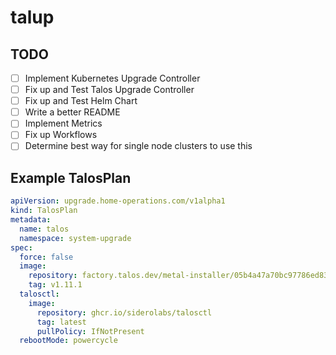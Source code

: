 # talup

## TODO

- [ ] Implement Kubernetes Upgrade Controller
- [ ] Fix up and Test Talos Upgrade Controller
- [ ] Fix up and Test Helm Chart
- [ ] Write a better README
- [ ] Implement Metrics
- [ ] Fix up Workflows
- [ ] Determine best way for single node clusters to use this

## Example TalosPlan

```yaml
apiVersion: upgrade.home-operations.com/v1alpha1
kind: TalosPlan
metadata:
  name: talos
  namespace: system-upgrade
spec:
  force: false
  image:
    repository: factory.talos.dev/metal-installer/05b4a47a70bc97786ed83d200567dcc8a13f731b164537ba59d5397d668851fa
    tag: v1.11.1
  talosctl:
    image:
      repository: ghcr.io/siderolabs/talosctl
      tag: latest
      pullPolicy: IfNotPresent
  rebootMode: powercycle
```
